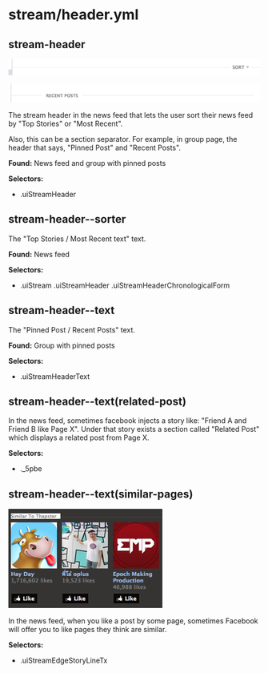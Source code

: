 # stream/header.yml



## stream-header

![docs/images/components/stream-header.png](../images/components/stream-header.png)

![docs/images/components/stream-header[2].png](../images/components/stream-header[2].png)


The stream header in the news feed
that lets the user sort their news feed by
"Top Stories" or "Most Recent".

Also, this can be a section separator.
For example, in group page, the header that says,
"Pinned Post" and "Recent Posts".


__Found:__ News feed and group with pinned posts

__Selectors:__

 * .uiStreamHeader



## stream-header--sorter

The "Top Stories / Most Recent text" text.

__Found:__ News feed

__Selectors:__

 * .uiStream .uiStreamHeader .uiStreamHeaderChronologicalForm



## stream-header--text

The "Pinned Post / Recent Posts" text.

__Found:__ Group with pinned posts

__Selectors:__

 * .uiStreamHeaderText



## stream-header--text(related-post)


In the news feed,
sometimes facebook injects a story like:
"Friend A and Friend B like Page X".
Under that story exists a section called "Related Post"
which displays a related post from Page X.


__Selectors:__

 * ._5pbe



## stream-header--text(similar-pages)

![docs/images/components/stream-header--text_similar-pages.png](../images/components/stream-header--text_similar-pages.png)


In the news feed,
when you like a post by some page,
sometimes Facebook will offer you to like pages they think are similar.

__Selectors:__

 * .uiStreamEdgeStoryLineTx

